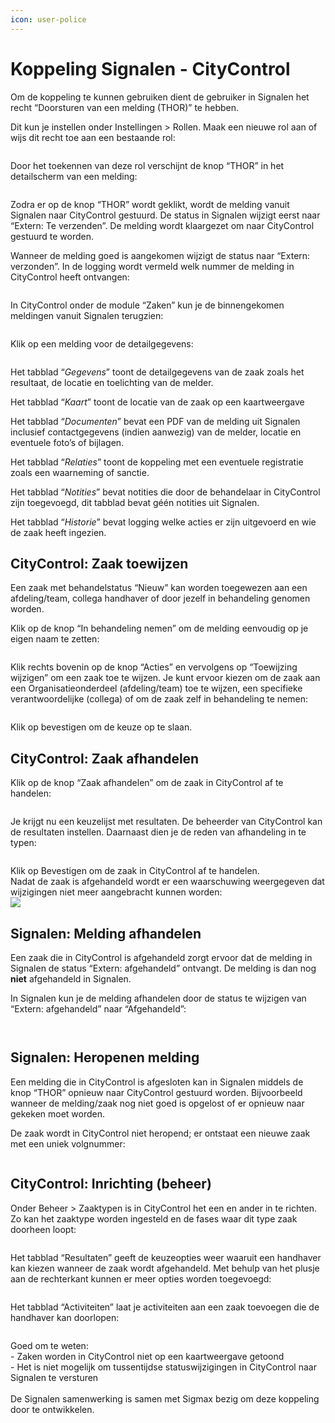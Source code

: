 ```yaml
---
icon: user-police
---
```


# Koppeling Signalen - CityControl

Om de koppeling te kunnen gebruiken dient de gebruiker in Signalen het recht “Doorsturen van een melding (THOR)” te hebben.

Dit kun je instellen onder Instellingen > Rollen. Maak een nieuwe rol aan of wijs dit recht toe aan een bestaande rol:

<figure><img src="../../../.gitbook/assets/image (238).png" alt=""><figcaption></figcaption></figure>

Door het toekennen van deze rol verschijnt de knop “THOR” in het detailscherm van een melding:

<figure><img src="../../../.gitbook/assets/image (239).png" alt=""><figcaption></figcaption></figure>

Zodra er op de knop “THOR” wordt geklikt, wordt de melding vanuit Signalen naar CityControl gestuurd. De status in Signalen wijzigt eerst naar “Extern: Te verzenden”. De melding wordt klaargezet om naar CityControl gestuurd te worden.

Wanneer de melding goed is aangekomen wijzigt de status naar “Extern: verzonden”. In de logging wordt vermeld welk nummer de melding in CityControl heeft ontvangen:

<figure><img src="../../../.gitbook/assets/image (240).png" alt=""><figcaption></figcaption></figure>

In CityControl onder de module “Zaken” kun je de binnengekomen meldingen vanuit Signalen terugzien:

<figure><img src="../../../.gitbook/assets/image (241).png" alt=""><figcaption></figcaption></figure>

Klik op een melding voor de detailgegevens:

<figure><img src="../../../.gitbook/assets/image (242).png" alt=""><figcaption></figcaption></figure>

Het tabblad “_Gegevens_” toont de detailgegevens van de zaak zoals het resultaat, de locatie en toelichting van de melder.

Het tabblad “_Kaart_” toont de locatie van de zaak op een kaartweergave

Het tabblad “_Documenten_” bevat een PDF van de melding uit Signalen inclusief contactgegevens (indien aanwezig) van de melder, locatie en eventuele foto’s of bijlagen.

Het tabblad “_Relaties_” toont de koppeling met een eventuele registratie zoals een waarneming of sanctie.

Het tabblad “_Notities_” bevat notities die door de behandelaar in CityControl zijn toegevoegd, dit tabblad bevat géén notities uit Signalen.

Het tabblad “_Historie_” bevat logging welke acties er zijn uitgevoerd en wie de zaak heeft ingezien.

## CityControl: Zaak toewijzen

Een zaak met behandelstatus “Nieuw” kan worden toegewezen aan een afdeling/team, collega handhaver of door jezelf in behandeling genomen worden.

Klik op de knop “In behandeling nemen” om de melding eenvoudig op je eigen naam te zetten:

<figure><img src="../../../.gitbook/assets/image (243).png" alt=""><figcaption></figcaption></figure>

Klik rechts bovenin op de knop “Acties” en vervolgens op “Toewijzing wijzigen” om een zaak toe te wijzen. Je kunt ervoor kiezen om de zaak aan een Organisatieonderdeel (afdeling/team) toe te wijzen, een specifieke verantwoordelijke (collega) of om de zaak zelf in behandeling te nemen:

<figure><img src="../../../.gitbook/assets/image (244).png" alt=""><figcaption></figcaption></figure>

Klik op bevestigen om de keuze op te slaan.

## CityControl: Zaak afhandelen

Klik op de knop “Zaak afhandelen” om de zaak in CityControl af te handelen:

<figure><img src="../../../.gitbook/assets/image (245).png" alt=""><figcaption></figcaption></figure>

Je krijgt nu een keuzelijst met resultaten. De beheerder van CityControl kan de resultaten instellen. Daarnaast dien je de reden van afhandeling in te typen:

<figure><img src="../../../.gitbook/assets/image (246).png" alt=""><figcaption></figcaption></figure>

Klik op Bevestigen om de zaak in CityControl af te handelen.\
Nadat de zaak is afgehandeld wordt er een waarschuwing weergegeven dat wijzigingen niet meer aangebracht kunnen worden:\
![](<../../../.gitbook/assets/image (227).png>)

## Signalen: Melding afhandelen

Een zaak die in CityControl is afgehandeld zorgt ervoor dat de melding in Signalen de status “Extern: afgehandeld” ontvangt. De melding is dan nog **niet** afgehandeld in Signalen.&#x20;

In Signalen kun je de melding afhandelen door de status te wijzigen van “Extern: afgehandeld” naar “Afgehandeld”:

<figure><img src="../../../.gitbook/assets/image (231).png" alt=""><figcaption></figcaption></figure>

<div align="left">

<figure><img src="../../../.gitbook/assets/image (232).png" alt=""><figcaption></figcaption></figure>

</div>

## Signalen: Heropenen melding

Een melding die in CityControl is afgesloten kan in Signalen middels de knop “THOR” opnieuw naar CityControl gestuurd worden. Bijvoorbeeld wanneer de melding/zaak nog niet goed is opgelost of er opnieuw naar gekeken moet worden.

De zaak wordt in CityControl niet heropend; er ontstaat een nieuwe zaak met een uniek volgnummer:

<figure><img src="../../../.gitbook/assets/image (233).png" alt=""><figcaption></figcaption></figure>

## CityControl: Inrichting (beheer)

Onder Beheer > Zaaktypen is in CityControl het een en ander in te richten. Zo kan het zaaktype worden ingesteld en de fases waar dit type zaak doorheen loopt:

<figure><img src="../../../.gitbook/assets/image (228).png" alt=""><figcaption></figcaption></figure>

Het tabblad “Resultaten” geeft de keuzeopties weer waaruit een handhaver kan kiezen wanneer de zaak wordt afgehandeld. Met behulp van het plusje aan de rechterkant kunnen er meer opties worden toegevoegd:

<figure><img src="../../../.gitbook/assets/image (229).png" alt=""><figcaption></figcaption></figure>

Het tabblad “Activiteiten” laat je activiteiten aan een zaak toevoegen die de handhaver kan doorlopen:

<figure><img src="../../../.gitbook/assets/image (230).png" alt=""><figcaption></figcaption></figure>

Goed om te weten:\
\- Zaken worden in CityControl niet op een kaartweergave getoond\
\- Het is niet mogelijk om tussentijdse statuswijzigingen in CityControl naar Signalen te versturen\
\
De Signalen samenwerking is samen met Sigmax bezig om deze koppeling door te ontwikkelen.
